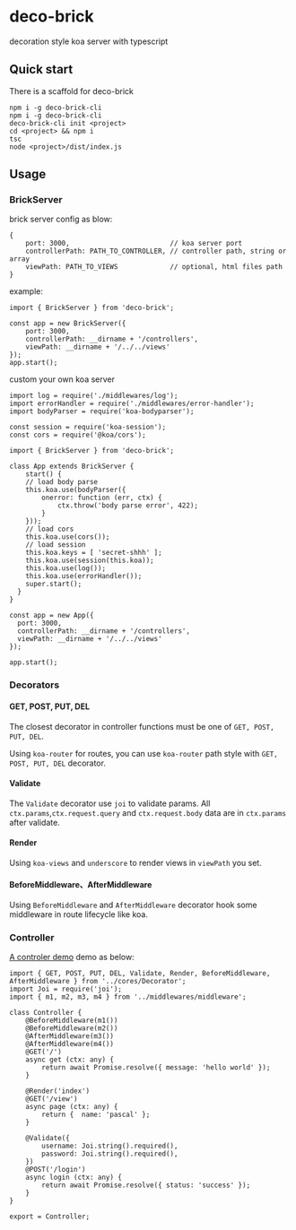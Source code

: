 # deco-brick

decoration style koa server with typescript

## Quick start

There is a scaffold for deco-brick

```
npm i -g deco-brick-cli
npm i -g deco-brick-cli
deco-brick-cli init <project>
cd <project> && npm i
tsc
node <project>/dist/index.js
```

## Usage

### BrickServer

brick server config as blow:

```
{
	port: 3000,                         // koa server port
	controllerPath: PATH_TO_CONTROLLER, // controller path, string or array
	viewPath: PATH_TO_VIEWS             // optional, html files path
}
```

example:

```
import { BrickServer } from 'deco-brick';

const app = new BrickServer({
    port: 3000,
    controllerPath: __dirname + '/controllers',
    viewPath: __dirname + '/../../views'
});
app.start();

```

custom your own koa server

```
import log = require('./middlewares/log');
import errorHandler = require('./middlewares/error-handler');
import bodyParser = require('koa-bodyparser');

const session = require('koa-session');
const cors = require('@koa/cors');

import { BrickServer } from 'deco-brick';

class App extends BrickServer {
	start() {
	// load body parse
	this.koa.use(bodyParser({
		onerror: function (err, ctx) {
			ctx.throw('body parse error', 422);
		}
	}));
	// load cors
	this.koa.use(cors());
	// load session
	this.koa.keys = [ 'secret-shhh' ];
	this.koa.use(session(this.koa));
	this.koa.use(log());
	this.koa.use(errorHandler());
	super.start();
  }
}

const app = new App({
  port: 3000,
  controllerPath: __dirname + '/controllers',
  viewPath: __dirname + '/../../views'
});

app.start();
```

### Decorators

#### GET, POST, PUT, DEL

The closest decorator in controller functions must be one of `GET, POST, PUT, DEL`.

Using `koa-router` for routes, you can use `koa-router` path style with `GET, POST, PUT, DEL` decorator.

#### Validate

The `Validate` decorator use `joi` to validate params. All `ctx.params`,`ctx.request.query` and `ctx.request.body` data are in `ctx.params` after validate.

#### Render

Using `koa-views` and `underscore` to render views in `viewPath` you set.

#### BeforeMiddleware、AfterMiddleware

Using `BeforeMiddleware` and `AfterMiddleware` decorator hook some middleware in route lifecycle like koa.

### Controller

[A controler demo](https://github.com/pascallin/deco-brick/blob/master/src/example/controllers/test.ts) demo as below:

```
import { GET, POST, PUT, DEL, Validate, Render, BeforeMiddleware, AfterMiddleware } from '../cores/Decorator';
import Joi = require('joi');
import { m1, m2, m3, m4 } from '../middlewares/middleware';

class Controller {
	@BeforeMiddleware(m1())
	@BeforeMiddleware(m2())
 	@AfterMiddleware(m3())
 	@AfterMiddleware(m4())  
	@GET('/')
	async get (ctx: any) {
		return await Promise.resolve({ message: 'hello world' });
  	}
	
	@Render('index')
 	@GET('/view')
  	async page (ctx: any) {
		return {  name: 'pascal' };
 	}

	@Validate({
		username: Joi.string().required(),
		password: Joi.string().required(),
 	})
 	@POST('/login')
 	async login (ctx: any) {
		return await Promise.resolve({ status: 'success' });
	}
}

export = Controller;

```